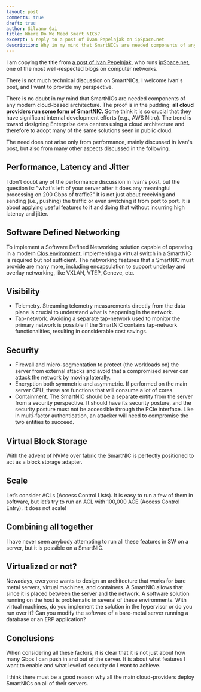 ```yaml
---
layout: post
comments: true
draft: true
author: Silvano Gai
title: Where Do We Need Smart NICs?
excerpt: A reply to a post of Ivan Pepelnjak on ipSpace.net
description: Why in my mind that SmartNICs are needed components of any modern cloud-based architecture
---
```



I am copying the title from [a post of Ivan Pepelnjak,](https://blog.ipspace.net/2020/09/need-smart-nic.html) who runs [ipSpace.net](https://www.ipspace.ne), one of the most well-respected blogs on computer networks.

There is not much technical discussion on SmartNICs, I welcome Ivan's post, and I want to provide my perspective.

There is no doubt in my mind that SmartNICs are needed components of any modern cloud-based architecture. The proof is in the pudding: **all cloud providers run some form of SmartNIC.** Some think it is so crucial that they have significant internal development efforts (e.g., AWS Nitro). The trend is toward designing Enterprise data centers using a cloud architecture and therefore to adopt many of the same solutions seen in public cloud.

The need does not arise only from performance, mainly discussed in Ivan's post, but also from many other aspects discussed in the following.

## Performance, Latency and Jitter
I don't doubt any of the performance discussion in Ivan's post, but the question is: "what's left of your server after it does any meaningful processing on 200 Gbps of traffic?" It is not just about receiving and sending (i.e., pushing) the traffic or even switching it from port to port. It is about applying useful features to it and doing that without incurring high latency and jitter.

## Software Defined Networking
To implement a Software Defined Networking solution capable of operating in a modern [Clos environment](https://silvanogai.github.io/posts/clos-part1/), implementing a virtual switch in a SmartNIC is required but not sufficient. The networking features that a SmartNIC must provide are many more, including encapsulation to support underlay and overlay networking, like VXLAN, VTEP, Geneve, etc.

## Visibility
- Telemetry. Streaming telemetry measurements directly from the data plane is crucial to understand what is happening in the network.
- Tap-network. Avoiding a separate tap-network used to monitor the primary network is possible if the SmartNIC contains tap-network functionalities, resulting in considerable cost savings.

## Security
- Firewall and micro-segmentation to protect (the workloads on) the server from external attacks and avoid that a compromised server can attack the network by moving laterally.
- Encryption both symmetric and asymmetric. If performed on the main server CPU, these are functions that will consume a lot of cores.
- Containment. The SmartNIC should be a separate entity from the server from a security perspective. It should have its security posture, and the security posture must not be accessible through the PCIe interface.  Like in multi-factor authentication,  an attacker will need to compromise the two entities to succeed.

## Virtual Block Storage
With the advent of NVMe over fabric the SmartNIC is perfectly positioned to act as a block storage adapter.

## Scale
Let’s consider ACLs (Access Control Lists). It is easy to run a few of them in software, but let’s try to run an ACL with 100,000 ACE (Access Control Entry). It does not scale!

## Combining all together
I have never seen anybody attempting to run all these features in SW on a server, but it is possible on a SmartNIC.

## Virtualized or not?
Nowadays, everyone wants to design an architecture that works for bare metal servers, virtual machines, and containers. A SmartNIC allows that since it is placed between the server and the network.
A software solution running on the host is problematic in several of these environments. With virtual machines, do you implement the solution in the hypervisor or do you run over it? Can you modify the software of a bare-metal server running a database or an ERP application?

## Conclusions
When considering all these factors, it is clear that it is not just about how many Gbps I can push in and out of the server. It is about what features I want to enable and what level of security do I want to achieve.

I think there must be a good reason why all the main cloud-providers deploy SmartNICs on all of their servers.
